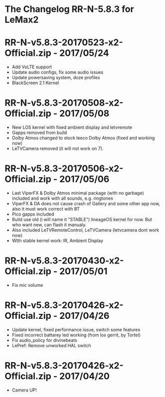 # The Changelog  RR-N-5.8.3 for LeMax2

# RR-N-v5.8.3-20170523-x2-Official.zip - 2017/05/24

- Add VoLTE support
- Update audio configs, fix some audio issues
- Update powersaving system, doze profiles
- BlackScreen 2.1 Kernel

# RR-N-v5.8.3-20170508-x2-Official.zip - 2017/05/08

- New LOS kernel with fixed ambient display and letvremote
- Gapps removed from build
- Dolby Atmos changed to stock leeco Dolby Atmos (fixed and working now)
- LeTVCamera removed (it will not work on 7).

# RR-N-v5.8.3-20170506-x2-Official.zip - 2017/05/06

- Last ViperFX & Dolby Atmos minimal package (with no garbage) included and work with all sounds, e.g. ringtones
- ViperFX & DA does not cause crash of Gallery and some other app now, also it must work correct with BT
- Pico gapps included
- Build use old (i will name it "STABLE") lineageOS kernel for now. But who want new, can flash it manualy.
- Also included LeTVRemoteControl, LeTVCamera (letvcamera dont work now)
- WIth stable kernel work: IR, Ambient Display

# RR-N-v5.8.3-20170430-x2-Official.zip - 2017/05/01

- Fix mic volume

# RR-N-v5.8.3-20170426-x2-Official.zip - 2017/04/26

- Update kernel, fixed performance issue, switch some features
- Fixed incorrect battarey led working (from los gerrit, by Tortel)
- Fix audio_policy for divinebeats
- LePref: Remove unworked HAL switch

# RR-N-v5.8.3-20170426-x2-Official.zip - 2017/04/20

- Camera UP!
